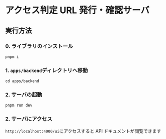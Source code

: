 # アクセス判定 URL 発行・確認サーバ

## 実行方法

### 0. ライブラリのインストール

```shell
pnpm i
```

### 1. `apps/backend`ディレクトリへ移動

```shell
cd apps/backend
```

### 2. サーバの起動

```shell
pnpm run dev
```

### 2. サーバにアクセス

`http://localhost:4000/ui`にアクセスすると API ドキュメントが閲覧できます
